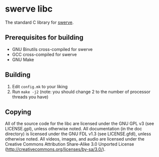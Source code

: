 # swerve libc

The standard C library for [swerve](https://github.com/boneill02/swerve).

## Prerequisites for building

* GNU Binutils cross-compiled for swerve
* GCC cross-compiled for swerve
* GNU Make

## Building

1. Edit `config.mk` to your liking
1. Run `make -j2` (note: you should change 2 to the number of processor threads
   you have)

## Copying

All of the source code for the libc are licensed under the GNU GPL v3 (see
LICENSE.gpl), unless otherwise noted. All documentation (in the doc directory)
is licensed under the GNU FDL v1.3 (see LICENSE.gfdl), unless otherwise noted.
All videos, images, and audio are licensed under the Creative Commons
Attribution Share-Alike 3.0 Unported License
(<http://creativecommons.org/licenses/by-sa/3.0/>).
